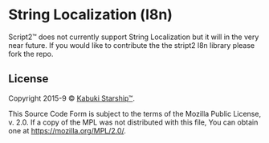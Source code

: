 # String Localization (l8n)

Script2™ does not currently support String Localization but it will in the very near future. If you would like to contribute the the stript2 l8n library please fork the repo.

## License

Copyright 2015-9 © [Kabuki Starship™](https://kabukistarship.com).

This Source Code Form is subject to the terms of the Mozilla Public License, v. 2.0. If a copy of the MPL was not distributed with this file, You can obtain one at <https://mozilla.org/MPL/2.0/>.
